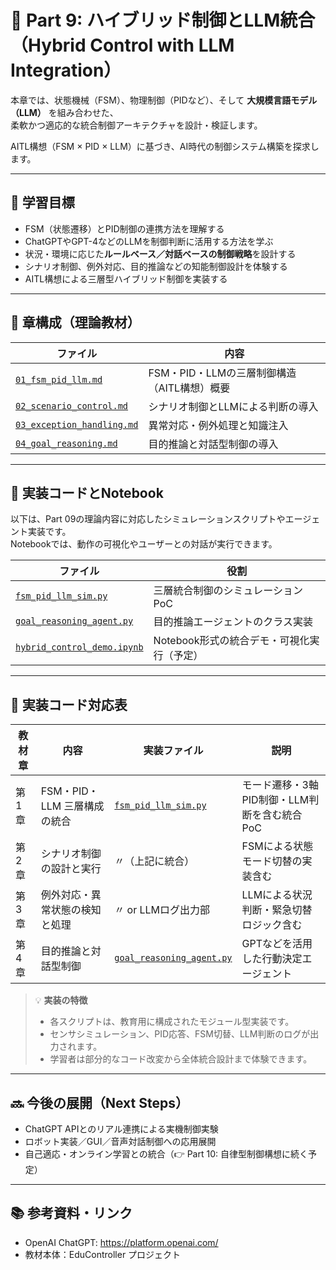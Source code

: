 # 🤖 Part 9: ハイブリッド制御とLLM統合（Hybrid Control with LLM Integration）

本章では、状態機械（FSM）、物理制御（PIDなど）、そして **大規模言語モデル（LLM）** を組み合わせた、  
柔軟かつ適応的な統合制御アーキテクチャを設計・検証します。

AITL構想（FSM × PID × LLM）に基づき、AI時代の制御システム構築を探求します。

---

## 🎯 学習目標

- FSM（状態遷移）とPID制御の連携方法を理解する
- ChatGPTやGPT-4などのLLMを制御判断に活用する方法を学ぶ
- 状況・環境に応じた**ルールベース／対話ベースの制御戦略**を設計する
- シナリオ制御、例外対応、目的推論などの知能制御設計を体験する
- AITL構想による三層型ハイブリッド制御を実装する

---

## 🧩 章構成（理論教材）

| ファイル | 内容 |
|---------|------|
| [`01_fsm_pid_llm.md`](theory/01_fsm_pid_llm.md) | FSM・PID・LLMの三層制御構造（AITL構想）概要 |
| [`02_scenario_control.md`](theory/02_scenario_control.md) | シナリオ制御とLLMによる判断の導入 |
| [`03_exception_handling.md`](theory/03_exception_handling.md) | 異常対応・例外処理と知識注入 |
| [`04_goal_reasoning.md`](theory/04_goal_reasoning.md) | 目的推論と対話型制御の導入 |

---

## 🧪 実装コードとNotebook

以下は、Part 09の理論内容に対応したシミュレーションスクリプトやエージェント実装です。  
Notebookでは、動作の可視化やユーザーとの対話が実行できます。

| ファイル | 役割 |
|---------|------|
| [`fsm_pid_llm_sim.py`](simulation/fsm_pid_llm_sim.py) | 三層統合制御のシミュレーションPoC |
| [`goal_reasoning_agent.py`](simulation/goal_reasoning_agent.py) | 目的推論エージェントのクラス実装 |
| [`hybrid_control_demo.ipynb`](notebooks/hybrid_control_demo.ipynb) | Notebook形式の統合デモ・可視化実行（予定） |

---

## 🧪 実装コード対応表

| 教材章 | 内容 | 実装ファイル | 説明 |
|--------|------|--------------|------|
| 第1章 | FSM・PID・LLM 三層構成の統合 | [`fsm_pid_llm_sim.py`](simulation/fsm_pid_llm_sim.py) | モード遷移・3軸PID制御・LLM判断を含む統合PoC |
| 第2章 | シナリオ制御の設計と実行 | 〃（上記に統合） | FSMによる状態モード切替の実装含む |
| 第3章 | 例外対応・異常状態の検知と処理 | 〃 or LLMログ出力部 | LLMによる状況判断・緊急切替ロジック含む |
| 第4章 | 目的推論と対話型制御 | [`goal_reasoning_agent.py`](simulation/goal_reasoning_agent.py) | GPTなどを活用した行動決定エージェント |

> 💡 **実装の特徴**  
> - 各スクリプトは、教育用に構成されたモジュール型実装です。  
> - センサシミュレーション、PID応答、FSM切替、LLM判断のログが出力されます。  
> - 学習者は部分的なコード改変から全体統合設計まで体験できます。

---

## 🔜 今後の展開（Next Steps）

- ChatGPT APIとのリアル連携による実機制御実験
- ロボット実装／GUI／音声対話制御への応用展開
- 自己適応・オンライン学習との統合（👉 Part 10: 自律型制御構想に続く予定）

---

## 📚 参考資料・リンク

- OpenAI ChatGPT: https://platform.openai.com/
- 教材本体：EduController プロジェクト
